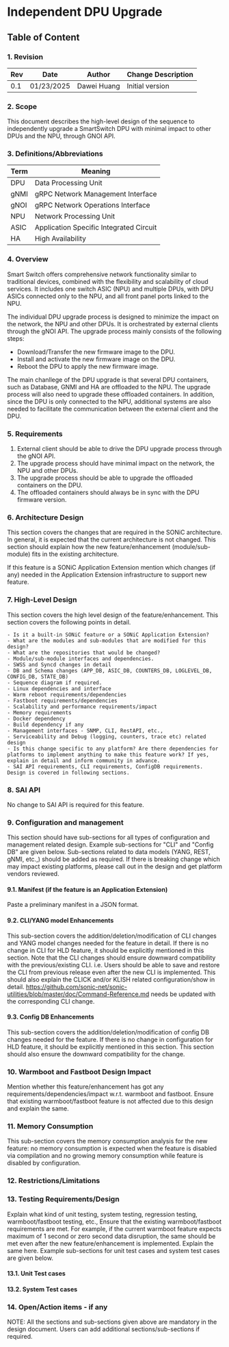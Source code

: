 # Independent DPU Upgrade #

## Table of Content

### 1. Revision

| Rev | Date       | Author           | Change Description |
| --- | ---------- | ---------------- | ------------------ |
| 0.1 | 01/23/2025 | Dawei Huang | Initial version    |

### 2. Scope

This document describes the high-level design of the sequence to independently upgrade a SmartSwitch DPU with minimal impact to other DPUs and the NPU, through GNOI API.

### 3. Definitions/Abbreviations

| Term  | Meaning                                   |
| ----- | ----------------------------------------- |
| DPU   | Data Processing Unit                      |
| gNMI  | gRPC Network Management Interface         |
| gNOI  | gRPC Network Operations Interface         |
| NPU   | Network Processing Unit                   |
| ASIC  | Application Specific Integrated Circuit   |
| HA	| High Availability                         |

### 4. Overview
Smart Switch offers comprehensive network functionality similar to traditional devices, combined with the flexibility and scalability of cloud services. It includes one switch ASIC (NPU) and multiple DPUs, with DPU ASICs connected only to the NPU, and all front panel ports linked to the NPU.

The individual DPU upgrade process is designed to minimize the impact on the network, the NPU and other DPUs. It is orchestrated by external clients through the gNOI API. The upgrade process mainly consists of the following steps:
* Download/Transfer the new firmware image to the DPU.
* Install and activate the new firmware image on the DPU.
* Reboot the DPU to apply the new firmware image.

The main chanllege of the DPU upgrade is that several DPU containers, such as Database, GNMI and HA are offloaded to the NPU. The upgrade process will also need to upgrade these offloaded containers. In addition, since the DPU is only connected to the NPU, additional systems are also needed to facilitate the communication between the external client and the DPU.

### 5. Requirements

1. External client should be able to drive the DPU upgrade process through the gNOI API.
2. The upgrade process should have minimal impact on the network, the NPU and other DPUs.
3. The upgrade process should be able to upgrade the offloaded containers on the DPU.
4. The offloaded containers should always be in sync with the DPU firmware version.

### 6. Architecture Design

This section covers the changes that are required in the SONiC architecture. In general, it is expected that the current architecture is not changed.
This section should explain how the new feature/enhancement (module/sub-module) fits in the existing architecture.

If this feature is a SONiC Application Extension mention which changes (if any) needed in the Application Extension infrastructure to support new feature.

### 7. High-Level Design

This section covers the high level design of the feature/enhancement. This section covers the following points in detail.

	- Is it a built-in SONiC feature or a SONiC Application Extension?
	- What are the modules and sub-modules that are modified for this design?
	- What are the repositories that would be changed?
	- Module/sub-module interfaces and dependencies.
	- SWSS and Syncd changes in detail
	- DB and Schema changes (APP_DB, ASIC_DB, COUNTERS_DB, LOGLEVEL_DB, CONFIG_DB, STATE_DB)
	- Sequence diagram if required.
	- Linux dependencies and interface
	- Warm reboot requirements/dependencies
	- Fastboot requirements/dependencies
	- Scalability and performance requirements/impact
	- Memory requirements
	- Docker dependency
	- Build dependency if any
	- Management interfaces - SNMP, CLI, RestAPI, etc.,
	- Serviceability and Debug (logging, counters, trace etc) related design
	- Is this change specific to any platform? Are there dependencies for platforms to implement anything to make this feature work? If yes, explain in detail and inform community in advance.
	- SAI API requirements, CLI requirements, ConfigDB requirements. Design is covered in following sections.

### 8. SAI API

No change to SAI API is required for this feature.

### 9. Configuration and management
This section should have sub-sections for all types of configuration and management related design. Example sub-sections for "CLI" and "Config DB" are given below. Sub-sections related to data models (YANG, REST, gNMI, etc.,) should be added as required.
If there is breaking change which may impact existing platforms, please call out in the design and get platform vendors reviewed.

#### 9.1. Manifest (if the feature is an Application Extension)

Paste a preliminary manifest in a JSON format.

#### 9.2. CLI/YANG model Enhancements

This sub-section covers the addition/deletion/modification of CLI changes and YANG model changes needed for the feature in detail. If there is no change in CLI for HLD feature, it should be explicitly mentioned in this section. Note that the CLI changes should ensure downward compatibility with the previous/existing CLI. i.e. Users should be able to save and restore the CLI from previous release even after the new CLI is implemented.
This should also explain the CLICK and/or KLISH related configuration/show in detail.
https://github.com/sonic-net/sonic-utilities/blob/master/doc/Command-Reference.md needs be updated with the corresponding CLI change.

#### 9.3. Config DB Enhancements

This sub-section covers the addition/deletion/modification of config DB changes needed for the feature. If there is no change in configuration for HLD feature, it should be explicitly mentioned in this section. This section should also ensure the downward compatibility for the change.

### 10. Warmboot and Fastboot Design Impact
Mention whether this feature/enhancement has got any requirements/dependencies/impact w.r.t. warmboot and fastboot. Ensure that existing warmboot/fastboot feature is not affected due to this design and explain the same.

### 11. Memory Consumption
This sub-section covers the memory consumption analysis for the new feature: no memory consumption is expected when the feature is disabled via compilation and no growing memory consumption while feature is disabled by configuration.
### 12. Restrictions/Limitations

### 13. Testing Requirements/Design
Explain what kind of unit testing, system testing, regression testing, warmboot/fastboot testing, etc.,
Ensure that the existing warmboot/fastboot requirements are met. For example, if the current warmboot feature expects maximum of 1 second or zero second data disruption, the same should be met even after the new feature/enhancement is implemented. Explain the same here.
Example sub-sections for unit test cases and system test cases are given below.

#### 13.1. Unit Test cases

#### 13.2. System Test cases

### 14. Open/Action items - if any


NOTE: All the sections and sub-sections given above are mandatory in the design document. Users can add additional sections/sub-sections if required.